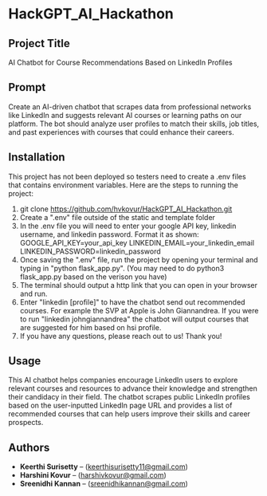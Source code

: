 # HackGPT_AI_Hackathon

## Project Title
AI Chatbot for Course Recommendations Based on LinkedIn Profiles

## Prompt
Create an AI-driven chatbot that scrapes data from professional networks like LinkedIn and suggests relevant AI courses or learning paths on our platform. The bot should analyze user profiles to match their skills, job titles, and past experiences with courses that could enhance their careers.

## Installation
This project has not been deployed so testers need to create a .env files that contains environment variables. Here are the steps to running the project:

1. git clone https://github.com/hvkovur/HackGPT_AI_Hackathon.git
2. Create a ".env" file outside of the static and template folder
3. In the .env file you will need to enter your google API key, linkedin username, and linkedin password. Format it as shown: 
    GOOGLE_API_KEY=your_api_key
    LINKEDIN_EMAIL=your_linkedin_email
    LINKEDIN_PASSWORD=linkedin_password 
4. Once saving the ".env" file, run the project by opening your terminal and typing in "python flask_app.py". (You may need to do python3 flask_app.py based on the verison you have)
5. The terminal should output a http link that you can open in your browser and run. 
6. Enter "linkedin [profile]" to have the chatbot send out recommended courses. 
    For example the SVP at Apple is John Giannandrea. If you were to run "linkedin johngiannandrea" the chatbot will output courses that are suggested for him based on hsi profile. 
7. If you have any questions, please reach out to us! Thank you!

## Usage
This AI chatbot helps companies encourage LinkedIn users to explore relevant courses and resources to advance their knowledge and strengthen their candidacy in their field. The chatbot scrapes public LinkedIn profiles based on the user-inputted LinkedIn page URL and provides a list of recommended courses that can help users improve their skills and career prospects.

## Authors
- **Keerthi Surisetty** – (keerthisurisetty11@gmail.com)
- **Harshini Kovur** – (harshivkovur@gmail.com)
- **Sreenidhi Kannan** – (sreenidhikannan@gmail.com)
